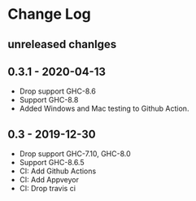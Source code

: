 # Change Log

## unreleased chanlges

## 0.3.1 - 2020-04-13

- Drop support GHC-8.6
- Support GHC-8.8
- Added Windows and Mac testing to Github Action.

## 0.3 - 2019-12-30

- Drop support GHC-7.10, GHC-8.0
- Support GHC-8.6.5
- CI: Add Github Actions
- CI: Add Appveyor
- CI: Drop travis ci